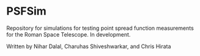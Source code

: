 # PSFSim

Repository for simulations for testing point spread function measurements for the Roman Space Telescope. In development. 

Written by Nihar Dalal, Charuhas Shiveshwarkar, and Chris Hirata
